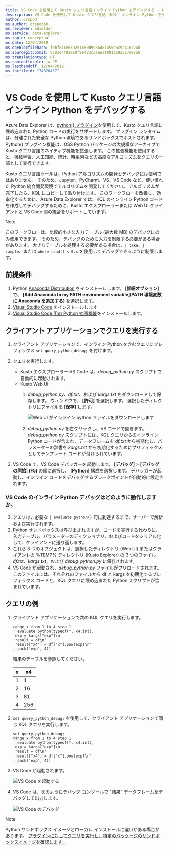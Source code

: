 ```yaml
---
title: VS Code を使用して Kusto クエリ言語インライン Python をデバッグする - Azure Data Explorer
description: VS Code を使用して Kusto クエリ言語 (KQL) インライン Python をデバッグする方法について説明します。
author: orspod
ms.author: orspodek
ms.reviewer: adieldar
ms.service: data-explorer
ms.topic: conceptual
ms.date: 12/04/2019
ms.openlocfilehash: f0bf81ce6392e1650d9986d81a55eac9c416c24d
ms.sourcegitcommit: 6c01e4f82e19f9e423c3aaeaf801a29a517e97a0
ms.translationtype: HT
ms.contentlocale: ja-JP
ms.lasthandoff: 12/04/2019
ms.locfileid: "74820457"
---
```

# <a name="debug-kusto-query-language-inline-python-using-vs-code"></a>VS Code を使用して Kusto クエリ言語インライン Python をデバッグする

Azure Data Explorer は、[python() プラグイン](/azure/kusto/query/pythonplugin)を使用して、Kusto クエリ言語に埋め込まれた Python コードの実行をサポートします。 プラグイン ランタイムは、分離された安全な Python 環境であるサンドボックスでホストされます。 Python() プラグイン機能は、OSS Python パッケージの大規模なアーカイブで Kusto クエリ言語のネイティブ機能を拡張します。 この拡張機能を使用すると、機械学習、人工知能、統計、時系列などの高度なアルゴリズムをクエリの一部として実行できます。

Kusto クエリ言語ツールは、Python アルゴリズムの開発とデバッグには便利ではありません。 そのため、Jupyter、PyCharm、VS、VS Code など、使い慣れた Python 統合開発環境でアルゴリズムを開発してください。 アルゴリズムが完了したら、KQL にコピーして貼り付けます。 このワークフローを改善し、効率化するために、Azure Data Explorer では、KQL のインライン Python コードを作成してデバッグするために、Kusto エクスプローラーまたは Web UI クライアントと VS Code 間の統合をサポートしています。 

> [!NOTE]
> このワークフローは、比較的小さな入力テーブル (最大数 MB) のデバッグにのみ使用できます。 そのため、デバッグのために入力を制限する必要がある場合があります。  大きなテーブルを処理する必要がある場合は、`| take`、`| sample`、または `where rand() < 0.x` を使用してデバッグできるように制限します。

## <a name="prerequisites"></a>前提条件

1. Python [Anaconda Distribution](https://www.anaconda.com/distribution/#download-section) をインストールします。 **[詳細オプション]** で、 **[Add Anaconda to my PATH environment variable]\(PATH 環境変数に Anaconda を追加する\)** を選択します。
2. [Visual Studio Code](https://code.visualstudio.com/Download) をインストールします
3. [Visual Studio Code 用の Python 拡張機能](https://marketplace.visualstudio.com/items?itemName=ms-python.python)をインストールします。

## <a name="run-your-query-in-your-client-application"></a>クライアント アプリケーションでクエリを実行する

1. クライアント アプリケーションで、インライン Python を含むクエリにプレフィックス `set query_python_debug;` を付けます。
1. クエリを実行します。
    * Kusto エクスプローラー:VS Code は、*debug_python.py* スクリプトで自動的に起動されます。
    * Kusto Web UI: 
        1. *debug_python.py*、*df.txt*、および *kargs.txt* をダウンロードして保存します。 ウィンドウで、 **[許可]** を選択します。 選択したディレクトリにファイルを **[保存]** します。 

            ![Web UI がインライン python ファイルをダウンロードします](media/debug-inline-python/webui-inline-python.png)

        1. *debug_python.py* を右クリックし、VS コードで開きます。 
        *debug_python.py* スクリプトには、KQL クエリからのインライン Python コードが含まれ、データフレームを *df.txt* から初期化し、パラメーターの辞書を *kargs.txt* から初期化するためにプリフィックスとしてテンプレート コードが付けられています。    
            
1. VS Code で、VS Code デバッガーを起動します。 **[デバッグ]**  >  **[デバッグの開始] (F5)** の順に選択し、 **[Python]** 構成を選択します。 デバッガーが起動し、インライン コードをデバッグするブレークポイントが自動的に設定されます。

### <a name="how-does-inline-python-debugging-in-vs-code-work"></a>VS Code のインライン Python デバッグはどのように動作しますか。

1. クエリは、必要な `| evaluate python()` 句に到達するまで、サーバーで解析および実行されます。
1. Python サンドボックスは呼び出されますが、コードを実行する代わりに、入力テーブル、パラメーターのディクショナリ、およびコードをシリアル化して、クライアントに送り返します。
1. これら 3 つのオブジェクトは、選択したディレクトリ (Web UI) またはクライアントの %TEMP% ディレクトリ (Kusto Explorer) の 3 つのファイル *df.txt*、*kargs.txt*、および *debug_python.py* に保存されます。
1. VS Code が起動され、*debug_python.py* ファイルがプリロードされます。このファイルには、それぞれのファイルから df と kargs を初期化するプレフィックス コードと、KQL クエリに埋め込まれた Python スクリプトが含まれています。

## <a name="query-example"></a>クエリの例

1. クライアント アプリケーションで次の KQL クエリを実行します。

    ```kusto
    range x from 1 to 4 step 1
    | evaluate python(typeof(*, x4:int), 
    'exp = kargs["exp"]\n'
    'result = df\n'
    'result["x4"] = df["x"].pow(exp)\n'
    , pack('exp', 4))
    ```

    結果のテーブルを参照してください。

    | x  | x4  |
    |---------|---------|
    | 1     |   1      |
    | 2     |   16      |
    | 3     |   81      |
    | 4     |    256     |
    
1. `set query_python_debug;` を使用して、クライアント アプリケーションで同じ KQL クエリを実行します。

    ```kusto
    set query_python_debug;
    range x from 1 to 4 step 1
    | evaluate python(typeof(*, x4:int), 
    'exp = kargs["exp"]\n'
    'result = df\n'
    'result["x4"] = df["x"].pow(exp)\n'
    , pack('exp', 4))
    ```

1. VS Code が起動されます。

    ![VS Code を起動する](media/debug-inline-python/launch-vs-code.png)

1. VS Code は、次のようにデバッグ コンソールで "結果" データフレームをデバッグして出力します。

    ![VS Code のデバッグ](media/debug-inline-python/debug-vs-code.png)

> [!NOTE]
> Python サンドボックス イメージとローカル インストールに違いがある場合があります。 [プラグインに対してクエリを実行し、特定のパッケージのサンドボックスイメージを確認します。](https://github.com/Azure/azure-kusto-analytics-lib/blob/master/Utils/functions/get_modules_version.csl)
